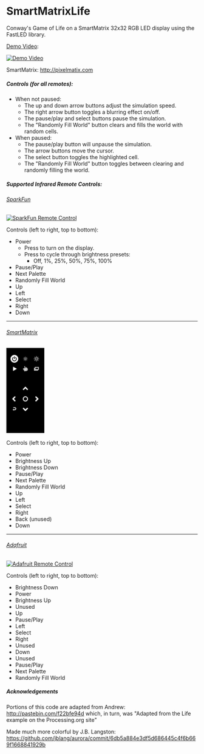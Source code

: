 SmartMatrixLife
=================

Conway's Game of Life on a SmartMatrix 32x32 RGB LED display using the FastLED library.

[Demo Video](https://www.youtube.com/watch?v=lLjxPQNDcus):

[![Demo Video](http://img.youtube.com/vi/lLjxPQNDcus/0.jpg)](https://www.youtube.com/watch?v=lLjxPQNDcus)

SmartMatrix: http://pixelmatix.com

##### Controls (for all remotes):

* When not paused:
  * The up and down arrow buttons adjust the simulation speed.
  * The right arrow button toggles a blurring effect on/off.
  * The pause/play and select buttons pause the simulation.
  * The "Randomly Fill World" button clears and fills the world with random cells.
* When paused: 
  * The pause/play button will unpause the simulation.
  * The arrow buttons move the cursor.
  * The select button toggles the highlighted cell.
  * The "Randomly Fill World" button toggles between clearing and randomly filling the world.

##### Supported Infrared Remote Controls:

###### [SparkFun](https://www.sparkfun.com/products/11759)
[![SparkFun Remote Control](https://cdn.sparkfun.com/r/92-92/assets/parts/7/9/8/6/11759-01.jpg "SparkFun Remote Control")](https://www.sparkfun.com/products/11759)

Controls (left to right, top to bottom):

* Power
  * Press to turn on the display.
  * Press to cycle through brightness presets:
    * Off, 1%, 25%, 50%, 75%, 100%
* Pause/Play
* Next Palette
* Randomly Fill World
* Up
* Left
* Select
* Right
* Down

-------------------------------------------------------------------

###### [SmartMatrix](http://docs.pixelmatix.com/SmartMatrix/postkick.html)
[![SmartMatrix Remote Control](SmartMatrix-Remote.png "SmartMatrix Remote Control")](http://docs.pixelmatix.com/SmartMatrix/postkick.html)

Controls (left to right, top to bottom):

* Power
* Brightness Up
* Brightness Down
* Pause/Play
* Next Palette
* Randomly Fill World
* Up
* Left
* Select
* Right
* Back (unused)
* Down

--------------------------------------------------------

###### [Adafruit](https://www.adafruit.com/products/389)
[![Adafruit Remote Control](https://cdn-shop.adafruit.com/145x109/389-03.jpg "Adafruit Remote Control")](https://www.adafruit.com/products/389)

Controls (left to right, top to bottom):

* Brightness Down
* Power
* Brightness Up
* Unused
* Up
* Pause/Play
* Left
* Select
* Right
* Unused
* Down
* Unused
* Pause/Play
* Next Palette
* Randomly Fill World

##### Acknowledgements

Portions of this code are adapted from Andrew: http://pastebin.com/f22bfe94d
which, in turn, was "Adapted from the Life example on the Processing.org site"
 
Made much more colorful by J.B. Langston: https://github.com/jblang/aurora/commit/6db5a884e3df5d686445c4f6b669f1668841929b
